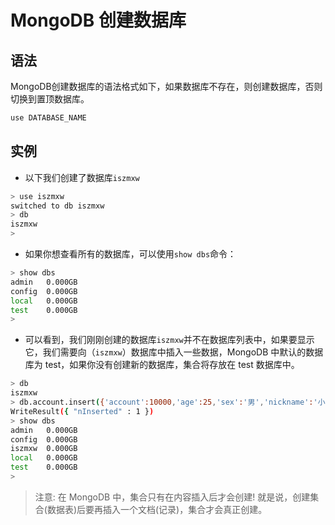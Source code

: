 # MongoDB 创建数据库

## 语法

MongoDB创建数据库的语法格式如下，如果数据库不存在，则创建数据库，否则切换到置顶数据库。

```sh
use DATABASE_NAME
```

## 实例

- 以下我们创建了数据库`iszmxw`

```sh
> use iszmxw
switched to db iszmxw
> db
iszmxw
> 
```

- 如果你想查看所有的数据库，可以使用`show dbs`命令：

```sh
> show dbs
admin   0.000GB
config  0.000GB
local   0.000GB
test    0.000GB
> 
```

- 可以看到，我们刚刚创建的数据库`iszmxw`并不在数据库列表中，如果要显示它，我们需要向（`iszmxw`）数据库中插入一些数据，MongoDB 中默认的数据库为 test，如果你没有创建新的数据库，集合将存放在 test 数据库中。

```sh
> db
iszmxw
> db.account.insert({'account':10000,'age':25,'sex':'男','nickname':'小明哥'})
WriteResult({ "nInserted" : 1 })
> show dbs
admin   0.000GB
config  0.000GB
iszmxw  0.000GB
local   0.000GB
test    0.000GB
> 
```


> 注意: 在 MongoDB 中，集合只有在内容插入后才会创建! 就是说，创建集合(数据表)后要再插入一个文档(记录)，集合才会真正创建。